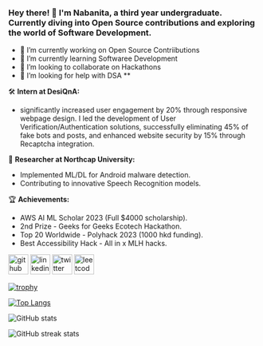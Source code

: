 ### Hey there! 👋 I'm Nabanita, a third year undergraduate. Currently diving into Open Source contributions and exploring the world of Software Development.

- 🔭 I’m currently working on Open Source Contriibutions 
- 🌱 I’m currently learning Softwaree Development 
- 👯 I’m looking to collaborate on Hackathons  
- 🤔 I’m looking for help with DSA **

🛠️ **Intern at DesiQnA:**
   - significantly increased user engagement by 20% through responsive webpage design. I led the development of User Verification/Authentication solutions, successfully eliminating 45% of fake bots and posts, and enhanced website security by 15% through Recaptcha integration. 

🧠 **Researcher at Northcap University:**
   - Implemented ML/DL for Android malware detection.
   - Contributing to innovative Speech Recognition models.

🏆 **Achievements:**
   - AWS AI ML Scholar 2023 (Full $4000 scholarship).
   - 2nd Prize - Geeks for Geeks Ecotech Hackathon.
   - Top 20 Worldwide - Polyhack 2023 (1000 hkd funding).
   - Best Accessibility Hack - All in x MLH hacks.



[<img src='https://cdn.jsdelivr.net/npm/simple-icons@3.0.1/icons/github.svg' alt='github' height='40'>](https://github.com/Nabanita29)  [<img src='https://cdn.jsdelivr.net/npm/simple-icons@3.0.1/icons/linkedin.svg' alt='linkedin' height='40'>](https://www.linkedin.com/in/nabanita-chatterjee-9b31a8228//)  [<img src='https://cdn.jsdelivr.net/npm/simple-icons@3.0.1/icons/twitter.svg' alt='twitter' height='40'>](https://twitter.com/https://twitter.com/Nabanita291002)  [<img src='https://cdn.jsdelivr.net/npm/simple-icons@3.0.1/icons/leetcode.svg' alt='leetcode' height='40'>](https://leetcode.com/nabanitachatterjee291002/)  

[![trophy](https://github-profile-trophy.vercel.app/?username=Nabanita29)](https://github.com/ryo-ma/github-profile-trophy)

[![Top Langs](https://github-readme-stats.vercel.app/api/top-langs/?username=Nabanita29)](https://github.com/anuraghazra/github-readme-stats)

![GitHub stats](https://github-readme-stats.vercel.app/api?username=Nabanita29&show_icons=true)  

![GitHub streak stats](https://streak-stats.demolab.com/?user=Nabanita29)  


